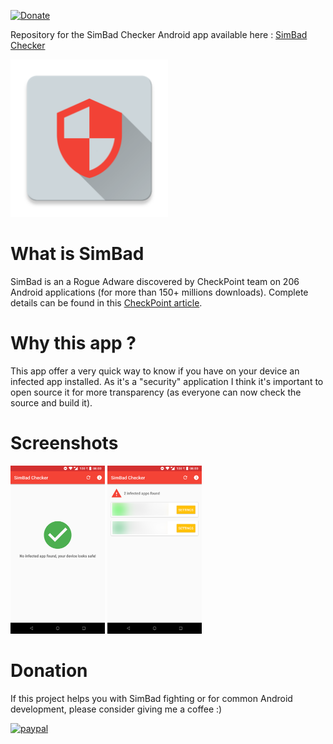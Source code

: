 [![Donate](https://img.shields.io/badge/Donate-PayPal-green.svg)](https://www.paypal.com/cgi-bin/webscr?cmd=_s-xclick&hosted_button_id=YGHJ7S2WGJSFE&source=url)

Repository for the SimBad Checker Android app available here : [SimBad Checker](https://play.google.com/store/apps/details?id=com.androdevcafe.simbadchecker)

<img src="./app/src/main/ic_launcher-web.png" width="50%">

# What is SimBad

SimBad is an a Rogue Adware discovered by CheckPoint team on 206 Android applications (for more than 150+ millions downloads). Complete details can be found in this [CheckPoint article](https://research.checkpoint.com/simbad-a-rogue-adware-campaign-on-google-play/).

# Why this app ?

This app offer a very quick way to know if you have on your device an infected app installed. As it's a "security" application I think it's important to open source it for more transparency (as everyone can now check the source and build it).

# Screenshots

<img src="./device-2019-03-17-024051.png" width="30%"> <img src="./device-2019-03-17-024203.png" width="30%">

# Donation

If this project helps you with SimBad fighting or for common Android development, please consider giving me a coffee :)

[![paypal](https://www.paypalobjects.com/en_US/i/btn/btn_donateCC_LG.gif)](https://www.paypal.com/cgi-bin/webscr?cmd=_s-xclick&hosted_button_id=YGHJ7S2WGJSFE&source=url)
